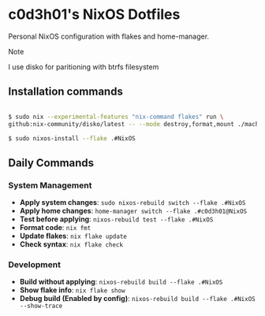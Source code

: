 # c0d3h01's NixOS Dotfiles

Personal NixOS configuration with flakes and home-manager.

> [!NOTE]   
> I use disko for paritioning with btrfs filesystem    

## Installation commands

```bash

$ sudo nix --experimental-features "nix-command flakes" run \
github:nix-community/disko/latest -- --mode destroy,format,mount ./machines/installer/disko-config.nix

$ sudo nixos-install --flake .#NixOS

```

## Daily Commands

### System Management
- **Apply system changes**: `sudo nixos-rebuild switch --flake .#NixOS`
- **Apply home changes**: `home-manager switch --flake .#c0d3h01@NixOS`
- **Test before applying**: `nixos-rebuild test --flake .#NixOS`
- **Format code**: `nix fmt`
- **Update flakes**: `nix flake update`
- **Check syntax**: `nix flake check`

### Development
- **Build without applying**: `nixos-rebuild build --flake .#NixOS`
- **Show flake info**: `nix flake show`
- **Debug build (Enabled by config)**: `nixos-rebuild build --flake .#NixOS --show-trace`
